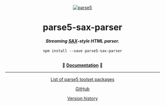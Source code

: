 <p align="center">
    <a href="https://github.com/inikulin/parse5">
        <img src="https://raw.github.com/inikulin/parse5/master/media/logo.png" alt="parse5" />
    </a>
</p>

<div align="center">
<h1>parse5-sax-parser</h1>
<i><b>Streaming <a href="https://en.wikipedia.org/wiki/Simple_API_for_XML">SAX</a>-style HTML parser.</b></i>
</div>
<br>

<div align="center">
<code>npm install --save parse5-sax-parser</code>
</div>
<br>

<p align="center">
  📖 <a href="https://github.com/inikulin/parse5/tree/master/packages/parse5-sax-parser/docs/index.md"><b>Documentation</b></a> 📖
</p>

---

<p align="center">
  <a href="https://github.com/inikulin/parse5/tree/master/docs/list-of-packages.md">List of parse5 toolset packages</a>
</p>

<p align="center">
    <a href="https://github.com/inikulin/parse5">GitHub</a>
</p>

<p align="center">
    <a href="https://github.com/inikulin/parse5/tree/master/docs/version-history.md">Version history</a>
</p>
